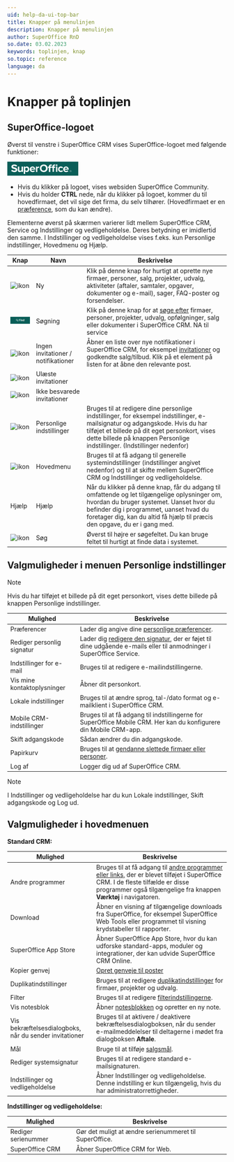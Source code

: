 ```yaml
---
uid: help-da-ui-top-bar
title: Knapper på menulinjen
description: Knapper på menulinjen
author: SuperOffice RnD
so.date: 03.02.2023
keywords: toplinjen, knap
so.topic: reference
language: da
---
```


# Knapper på toplinjen

## SuperOffice-logoet

Øverst til venstre i SuperOffice CRM vises SuperOffice-logoet med følgende funktioner:

![SuperOffice logo][img9]

* Hvis du klikker på logoet, vises websiden SuperOffice Community.
* Hvis du holder **CTRL** nede, når du klikker på logoet, kommer du til hovedfirmaet, det vil sige det firma, du selv tilhører. (Hovedfirmaet er en [præference][6], som du kan ændre).

Elementerne øverst på skærmen varierer lidt mellem SuperOffice CRM, Service og Indstillinger og vedligeholdelse. Deres betydning er imidlertid den samme. I Indstillinger og vedligeholdelse vises f.eks. kun Personlige indstillinger, Hovedmenu og Hjælp.

| Knap | Navn | Beskrivelse |
|---|---|---|
| ![ikon][img3] | Ny | Klik på denne knap for hurtigt at oprette nye firmaer, personer, salg, projekter, udvalg, aktiviteter (aftaler, samtaler, opgaver, dokumenter og e-mail), sager, FAQ-poster og forsendelser. |
| ![ikon][img8] | Søgning | Klik på denne knap for at [søge efter][5] firmaer, personer, projekter, udvalg, opfølgninger, salg eller dokumenter i SuperOffice CRM. NA til service |
| ![ikon][img4] | Ingen invitationer / notifikationer | Åbner en liste over nye notifikationer i SuperOffice CRM, for eksempel [invitationer][4] og godkendte salg/tilbud. Klik på et element på listen for at åbne den relevante post. |
| ![ikon][img5] | Ulæste invitationer | |
| ![ikon][img6] | Ikke besvarede invitationer | |
| ![ikon][img2] | Personlige indstillinger | Bruges til at redigere dine personlige indstillinger, for eksempel indstillinger, e-mailsignatur og adgangskode. Hvis du har tilføjet et billede på dit eget personkort, vises dette billede på knappen Personlige indstillinger. (Indstillinger nedenfor) |
| ![ikon][img1] | Hovedmenu | Bruges til at få adgang til generelle systemindstillinger (indstillinger angivet nedenfor) og til at skifte mellem SuperOffice CRM og Indstillinger og vedligeholdelse. |
| Hjælp | Hjælp | Når du klikker på denne knap, får du adgang til omfattende og let tilgængelige oplysninger om, hvordan du bruger systemet. Uanset hvor du befinder dig i programmet, uanset hvad du foretager dig, kan du altid få hjælp til præcis den opgave, du er i gang med. |
| ![ikon][img7] | Søg | Øverst til højre er søgefeltet. Du kan bruge feltet til hurtigt at finde data i systemet. |

## Valgmuligheder i menuen Personlige indstillinger

> [!NOTE]
> Hvis du har tilføjet et billede på dit eget personkort, vises dette billede på knappen Personlige indstillinger.

| Mulighed | Beskrivelse |
|---|---|
| Præferencer | Lader dig angive dine [personlige præferencer][6]. |
| Rediger personlig signatur | Lader dig [redigere den signatur][7], der er føjet til dine udgående e-mails eller til anmodninger i SuperOffice Service. |
| Indstillinger for e-mail | Bruges til at redigere e-mailindstillingerne. |
| Vis mine kontaktoplysninger | Åbner dit personkort. |
| Lokale indstillinger | Bruges til at ændre sprog, tal-/dato format og e-mailklient i SuperOffice CRM. |
| Mobile CRM-indstillinger | Bruges til at få adgang til indstillingerne for SuperOffice Mobile CRM. Her kan du konfigurere din Mobile CRM-app. |
| Skift adgangskode | Sådan ændrer du din adgangskode. |
| Papirkurv | Bruges til at [gendanne slettede firmaer eller personer][3]. |
| Log af | Logger dig ud af SuperOffice CRM. |

> [!NOTE]
> I Indstillinger og vedligeholdelse har du kun Lokale indstillinger, Skift adgangskode og Log ud.

## Valgmuligheder i hovedmenuen

**Standard CRM:**

| Mulighed | Beskrivelse |
|---|---|
| Andre programmer | Bruges til at få adgang til [andre programmer eller links,][1] der er blevet tilføjet i SuperOffice CRM. I de fleste tilfælde er disse programmer også tilgængelige fra knappen **Værktøj** i navigatoren. |
| Download | Åbner en visning af tilgængelige downloads fra SuperOffice, for eksempel SuperOffice Web Tools eller programmet til visning krydstabeller til rapporter. |
| SuperOffice App Store | Åbner SuperOffice App Store, hvor du kan udforske standard-apps, moduler og integrationer, der kan udvide SuperOffice CRM Online. |
| Kopier genvej | [Opret genveje til poster][15] |
| Duplikatindstillinger | Bruges til at redigere [duplikatindstillinger][8] for firmaer, projekter og udvalg. |
| Filter | Bruges til at redigere [filterindstillingerne][2]. |
| Vis notesblok | Åbner [notesblokken][9] og opretter en ny note. |
| Vis bekræftelsesdialogboks, når du sender invitationer | Bruges til at aktivere / deaktivere bekræftelsesdialogboksen, når du sender e-mailmeddelelser til deltagerne i mødet fra dialogboksen **Aftale**. |
| Mål | Bruge til at tilføje [salgsmål][17]. |
| Rediger systemsignatur | Bruges til at redigere standard e-mailsignaturen. |
| Indstillinger og vedligeholdelse | Åbner Indstillinger og vedligeholdelse. Denne indstilling er kun tilgængelig, hvis du har administratorrettigheder. |

**Indstillinger og vedligeholdelse:**

| Mulighed | Beskrivelse |
|---|---|
| Rediger serienummer | Gør det muligt at ændre serienummeret til SuperOffice. |
| SuperOffice CRM | Åbner SuperOffice CRM for Web. |

<!-- Referenced links -->
[1]: ../../basics/external-applications-and-url-addresses.md
[3]: ../../basics/deleting-elements.md#restore
[8]: ../../basics/duplicates.md
[9]: ../../basics/notes.md
[2]: ../../section-tabs/filter.md
[6]: ../preferences.md
[7]: ../edit-email-signature.md
[4]: ../../../diary/learn/invitation/accept-decline.md
[5]: ../../../search-options/learn/find-screen.md
[15]: ../../../onsite/win-client/learn/creating-shortcuts-to-entries-in-crm.md
[17]: ../../../sale/learn/sales-targets/index.md

<!-- Referenced images -->
[img1]: ../../../../media/icons/main-menu.png
[img2]: ../../../../media/icons/personal-settings.png
[img4]: ../../../../media/icons/notice.png
[img5]: ../../../../media/icons/notice-new.png
[img6]: ../../../../media/icons/notice-pending.png
[img7]: ../../../../../common/icons/search-icon-black.png
[img3]: ../../../../../common/icons/plus-black.png
[img8]: ../../../../media/loc/en/learn/find.png
[img9]: ../../../../media/superoffice-logo.png
